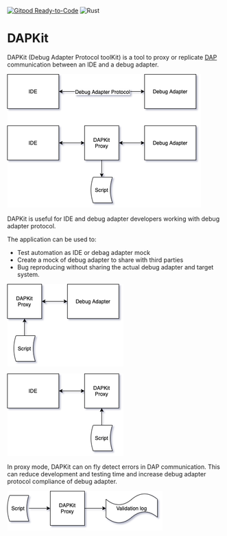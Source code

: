 [![Gitpod Ready-to-Code](https://img.shields.io/badge/Gitpod-Ready--to--Code-blue?logo=gitpod)](https://gitpod.io/#https://github.com/ishche/dapkit) ![Rust](https://github.com/ishche/dapkit/workflows/Rust/badge.svg?branch=master)

# DAPKit

DAPKit (Debug Adapter Protocol toolKit) is a tool to proxy or replicate 
[DAP](https://microsoft.github.io/debug-adapter-protocol/specification) communication between 
an IDE and a debug adapter.

![DAPKit place diagram](https://raw.githubusercontent.com/ishche/dapkit/master/docs/dia-place.png)

DAPKit is useful for IDE and debug adapter developers working with debug adapter protocol.

The application can be used to:
- Test automation as IDE or debag adapter mock
- Create a mock of debug adapter to share with third parties
- Bug reproducing without sharing the actual debug adapter and target system.

![IDE mock](https://raw.githubusercontent.com/ishche/dapkit/master/docs/dia-mock-ide.png)

![DA mock](https://raw.githubusercontent.com/ishche/dapkit/master/docs/dia-mock-da.png)

In proxy mode, DAPKit can on fly detect errors in DAP communication. This can reduce development and 
testing time and increase debug adapter protocol compliance of debug adapter.

![Script validation](https://raw.githubusercontent.com/ishche/dapkit/master/docs/dia-validate-script.png)
